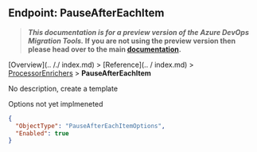 ## Endpoint: PauseAfterEachItem

>**_This documentation is for a preview version of the Azure DevOps Migration Tools._ If you are not using the preview version then please head over to the main [documentation](https://nkdagility.github.io/azure-devops-migration-tools).**

[Overview](.. /./ index.md) > [Reference](.. / index.md) > [ProcessorEnrichers](./index.md) > **PauseAfterEachItem**

No description, create a template

Options not yet implmeneted

```JSON
{
  "ObjectType": "PauseAfterEachItemOptions",
  "Enabled": true
}
```